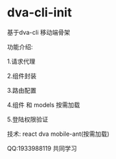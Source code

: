 # dva-cli-init
基于dva-cli  移动端骨架


功能介绍:

 1.请求代理
 
 2.组件封装

 3.路由配置
 
 4.组件 和 models 按需加载

 5.登陆权限验证

 技术: react dva mobile-ant(按需加载)

 QQ:1933988119 共同学习

 


 
